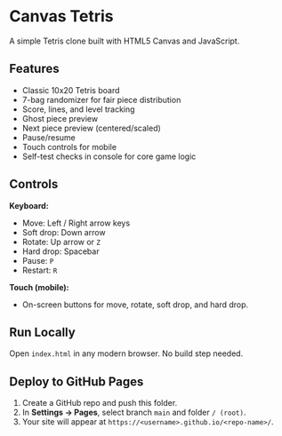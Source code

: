 # Canvas Tetris

A simple Tetris clone built with HTML5 Canvas and JavaScript.

## Features
- Classic 10x20 Tetris board
- 7-bag randomizer for fair piece distribution
- Score, lines, and level tracking
- Ghost piece preview
- Next piece preview (centered/scaled)
- Pause/resume
- Touch controls for mobile
- Self-test checks in console for core game logic

## Controls
**Keyboard:**
- Move: Left / Right arrow keys
- Soft drop: Down arrow
- Rotate: Up arrow or `Z`
- Hard drop: Spacebar
- Pause: `P`
- Restart: `R`

**Touch (mobile):**
- On-screen buttons for move, rotate, soft drop, and hard drop.

## Run Locally
Open `index.html` in any modern browser. No build step needed.

## Deploy to GitHub Pages
1. Create a GitHub repo and push this folder.
2. In **Settings → Pages**, select branch `main` and folder `/ (root)`.
3. Your site will appear at `https://<username>.github.io/<repo-name>/`.
